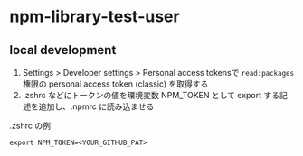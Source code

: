 # npm-library-test-user

## local development

1. Settings > Developer settings > Personal access tokensで `read:packages` 権限の personal access token (classic) を取得する
2. .zshrc などにトークンの値を環境変数 NPM_TOKEN として export する記述を追加し、.npmrc に読み込ませる

.zshrc の例

```
export NPM_TOKEN=<YOUR_GITHUB_PAT>
```
